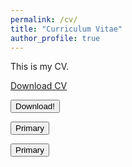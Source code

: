 ```yaml
---
permalink: /cv/
title: "Curriculum Vitae"
author_profile: true
---
```

This is my CV.

<a href="/pdfs/Resume.pdf">Download CV</a>

<button type="submit" onclick="window.open('/pdfs/Resume.pdf')">Download!</button>

<a href="/pdfs/Resume.pdf">
<button type="button" class="btn btn-primary">Primary</button>
</a>


<button type="button" class="btn btn-primary">Primary</button>
